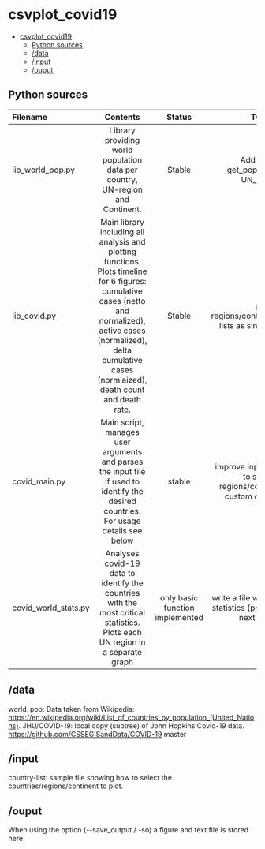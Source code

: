 # csvplot_covid19

- [csvplot_covid19](#csvplot_covid19)
  - [Python sources](#python-sources)
  - [/data](#data)
  - [/input](#input)
  - [/ouput](#ouput)

## Python sources

| Filename | Contents | Status | TODO |
| :------- | :------: | :----: | :---: |
| lib_world_pop.py | Library providing world population data per country, UN-region and Continent. | Stable  | Add feature get_pop(continent, UN_region) |
| lib_covid.py | Main library including all analysis and plotting functions. Plots timeline for 6 figures: cumulative cases (netto and normalized), active cases (normalized), delta cumulative cases (normlaized), death count and death rate. | Stable  | plot regions/continent/country-lists as single sum data |
| covid_main.py | Main script, manages user arguments and parses the input file if used to identify the desired countries. For usage details see below | stable | improve input file parsing to support regions/continents and custom country lists |
| covid_world_stats.py | Analyses covid-19 data to identify the countries with the most critical statistics. Plots each UN region in a separate graph  | only basic function implemented | write a file with the country statistics (prepare input for next script?) |

## /data
world_pop: Data taken from Wikipedia: https://en.wikipedia.org/wiki/List_of_countries_by_population_(United_Nations).
JHU/COVID-19: local copy (subtree) of John Hopkins Covid-19 data. https://github.com/CSSEGISandData/COVID-19 master 

## /input
country-list: sample file showing how to select the countries/regions/continent to plot.

## /ouput
When using the option (--save_output / -so) a figure and text file is stored here.

